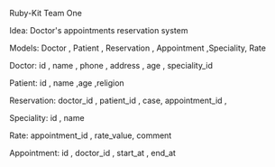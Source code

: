 Ruby-Kit Team One

Idea: Doctor's appointments reservation system

Models: Doctor , Patient , Reservation , Appointment ,Speciality, Rate

Doctor: id , name , phone , address , age , speciality_id 

Patient: id , name ,age ,religion 

Reservation: doctor_id , patient_id , case, appointment_id , 

Speciality: id , name 

Rate: appointment_id , rate_value, comment 

Appointment: id , doctor_id , start_at , end_at 
